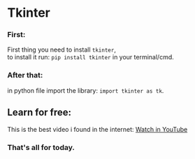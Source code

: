 # Tkinter
### First:
First thing you need to install ``tkinter``,  
to install it run: ``pip install tkinter`` in your terminal/cmd.
### After that:
in python file import the library: ``import tkinter as tk``.

## Learn for free:
This is the best video i found in the internet: [Watch in YouTube](https://youtu.be/mop6g-c5HEY?si=cfx5QiAHJuCtQWUE)

### That's all for today.
